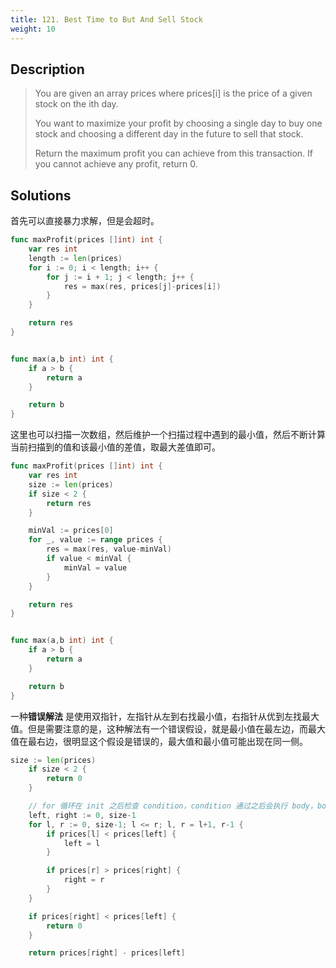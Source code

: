 ```yaml
---
title: 121. Best Time to But And Sell Stock
weight: 10
---
```

## Description
> You are given an array prices where prices[i] is the price of a given stock on the ith day.
> 
> You want to maximize your profit by choosing a single day to buy one stock and choosing a different day in the future to sell that stock.
> 
> Return the maximum profit you can achieve from this transaction. If you cannot achieve any profit, return 0.

## Solutions

首先可以直接暴力求解，但是会超时。
```go
func maxProfit(prices []int) int {
   	var res int
	length := len(prices)
	for i := 0; i < length; i++ {
		for j := i + 1; j < length; j++ {
			res = max(res, prices[j]-prices[i])
		}
	}

	return res
}


func max(a,b int) int {
	if a > b {
		return a
	}

	return b
}
```

这里也可以扫描一次数组，然后维护一个扫描过程中遇到的最小值，然后不断计算当前扫描到的值和该最小值的差值，取最大差值即可。
```go
func maxProfit(prices []int) int {
	var res int
	size := len(prices)
	if size < 2 {
		return res
	}

	minVal := prices[0]
	for _, value := range prices {
		res = max(res, value-minVal)
		if value < minVal {
			minVal = value
		}
	}

	return res
}


func max(a,b int) int {
	if a > b {
		return a
	}

	return b
}
```


一种**错误解法** 是使用双指针，左指针从左到右找最小值，右指针从优到左找最大值。但是需要注意的是，这种解法有一个错误假设，就是最小值在最左边，而最大值在最右边，很明显这个假设是错误的，最大值和最小值可能出现在同一侧。
```go
size := len(prices)
	if size < 2 {
		return 0
	}

	// for 循环在 init 之后检查 condition，condition 通过之后会执行 body，body 执行之后会进行 increment，然后再比较 condition，如果 condition 通过，继续执行 body
	left, right := 0, size-1
	for l, r := 0, size-1; l <= r; l, r = l+1, r-1 {
		if prices[l] < prices[left] {
			left = l
		}

		if prices[r] > prices[right] {
			right = r
		}
	}

	if prices[right] < prices[left] {
		return 0
	}

	return prices[right] - prices[left]
```
